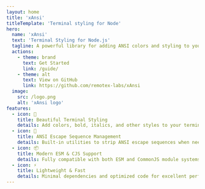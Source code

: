 ```yaml
---
layout: home
title: 'xAnsi'
titleTemplate: 'Terminal styling for Node'
hero:
  name: 'xAnsi'
  text: 'Terminal Styling for Node.js'
  tagline: A powerful library for adding ANSI colors and styling to your terminal applications with easy control and manipulation.
  actions:
    - theme: brand
      text: Get Started
      link: /guide/
    - theme: alt
      text: View on GitHub
      link: https://github.com/remotex-labs/xAnsi
  image:
    src: /logo.png
    alt: 'xAnsi logo'
features:
  - icon: 🎨
    title: Beautiful Terminal Styling
    details: Add colors, bold, italics, and other styles to your terminal output with a simple, intuitive API.
  - icon: 🔄
    title: ANSI Escape Sequence Management
    details: Built-in utilities to strip ANSI escape sequences when needed for clean text processing.
  - icon: 📦
    title: Modern ESM & CJS Support
    details: Fully compatible with both ESM and CommonJS module systems for maximum compatibility.
  - icon: ⚡
    title: Lightweight & Fast
    details: Minimal dependencies and optimized code for excellent performance in any Node.js environment.
---
```

